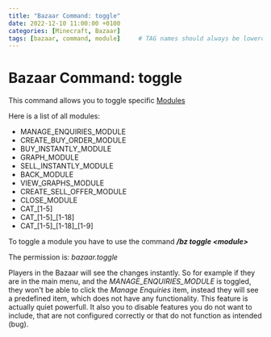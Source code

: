 ```yaml
---
title: "Bazaar Command: toggle"
date: 2022-12-10 11:00:00 +0100
categories: [Minecraft, Bazaar]
tags: [bazaar, command, module]     # TAG names should always be lowercase
---
```


# Bazaar Command: toggle

This command allows you to toggle specific [Modules]({{site.baseurl}}/posts/bazaar-module)

Here is a list of all modules:
* MANAGE_ENQUIRIES_MODULE
* CREATE_BUY_ORDER_MODULE
* BUY_INSTANTLY_MODULE
* GRAPH_MODULE
* SELL_INSTANTLY_MODULE
* BACK_MODULE
* VIEW_GRAPHS_MODULE
* CREATE_SELL_OFFER_MODULE
* CLOSE_MODULE
* CAT_[1-5]
* CAT_[1-5]_[1-18]
* CAT_[1-5]\_[1-18]_[1-9]

To toggle a module you have to use the command ***/bz toggle \<module>***

The permission is: *bazaar.toggle*

Players in the Bazaar will see the changes instantly. So for example if they are in the main menu, and the *MANAGE_ENQUIRIES_MODULE* is toggled, they won't be able to click the *Manage Enquiries* item, instead they will see a predefined item, which does not have any functionality.
This feature is actually quiet powerfull. It also you to disable features you do not want to include, that are not configured correctly or that do not function as intended (bug).